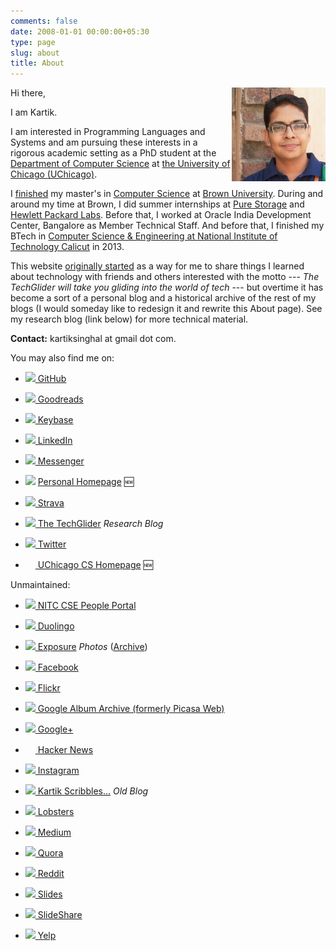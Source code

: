 ```yaml
---
comments: false
date: 2008-01-01 00:00:00+05:30
type: page
slug: about
title: About
---
```


<img style="float: right" width="150" height="150" src="/images/profile-pic.jpg">
Hi there,

I am Kartik.

I am interested in Programming Languages and Systems and am pursuing these interests in a rigorous academic setting as a PhD student at the [Department of Computer Science](https://cs.uchicago.edu/) at [the University of Chicago (UChicago)](http://www.uchicago.edu/).

I [finished](https://techglider.github.io/update/how-to-reason-about-correctness-of-programs-designed-for-non-volatile-memory/) my master's in [Computer Science](https://cs.brown.edu) at [Brown University](https://www.brown.edu/). During and around my time at Brown, I did summer internships at [Pure Storage](https://www.purestorage.com/) and [Hewlett Packard Labs](https://www.labs.hpe.com/). Before that, I worked at Oracle India Development Center, Bangalore as Member Technical Staff. And before that, I finished my BTech in [Computer Science & Engineering at National Institute of Technology Calicut](http://cse.nitc.ac.in) in 2013.

This website [originally started](/post/2008/08/01/all-about-techglider/) as a way for me to share things I learned about technology with friends and others interested with the motto --- _The TechGlider will take you gliding into the world of tech_ --- but overtime it has become a sort of a personal blog and a historical archive of the rest of my blogs (I would someday like to redesign it and rewrite this About page). See my research blog (link below) for more technical material.

**Contact:** kartiksinghal at gmail dot com.

You may also find me on:

* ![](https://plus.google.com/_/favicon?domain=github.com)[ GitHub](https://github.com/k4rtik)

* ![](https://plus.google.com/_/favicon?domain=goodreads.com)[ Goodreads](https://www.goodreads.com/k4rtik)

* ![](https://plus.google.com/_/favicon?domain=keybase.io)[ Keybase](https://keybase.io/k4rtik)

* ![](https://plus.google.com/_/favicon?domain=linkedin.com)[ LinkedIn](https://www.linkedin.com/in/kartiksinghal)

* ![](https://plus.google.com/_/favicon?domain=messenger.com)[ Messenger](https://m.me/kartiksinghal)

* ![](http://kartik.in.net/favicon.ico) [ Personal Homepage](http://kartik.in.net/) 🆕

* ![](https://plus.google.com/_/favicon?domain=strava.com)[ Strava](https://www.strava.com/athletes/kartik)

* ![](https://plus.google.com/_/favicon?domain=techglider.github.io)[ The TechGlider](https://techglider.github.io/) _Research Blog_

* ![](https://twitter.com/favicon.ico)[ Twitter](https://twitter.com/k4rtik)

* <img src="http://ks.cs.uchicago.edu/img/icon.png" height="16" width="16" />[ UChicago CS Homepage](http://ks.cs.uchicago.edu/) 🆕

Unmaintained:

* ![](http://people.cse.nitc.ac.in/sites/default/files/favicon.ico)[ NITC CSE People Portal](http://people.cse.nitc.ac.in/kartik)

* ![](https://d35aaqx5ub95lt.cloudfront.net/favicon.ico)[ Duolingo](https://www.duolingo.com/k4rtik)

* ![](https://plus.google.com/_/favicon?domain=exposure.co)[ Exposure](https://www.k4rtik.me/) _Photos_ ([Archive](https://web.archive.org/web/20181012164942/https://www.k4rtik.me/))

* ![](https://plus.google.com/_/favicon?domain=facebook.com)[ Facebook](https://www.facebook.com/kartiksinghal)

* ![](https://plus.google.com/_/favicon?domain=flickr.com)[ Flickr](https://www.flickr.com/photos/techglider)

* ![](https://plus.google.com/_/favicon?domain=picasa.google.com)[ Google Album Archive (formerly Picasa Web)](https://get.google.com/albumarchive/103572561582880171863)

* ![](https://plus.google.com/_/favicon?domain=plus.google.com)[ Google+](https://plus.google.com/+KartikSinghal/about)

* <img src="https://news.ycombinator.com/y18.gif" height="16" width="16" />[ Hacker News](https://news.ycombinator.com/user?id=k4rtik)

* ![](https://plus.google.com/_/favicon?domain=instagram.com)[ Instagram](https://instagram.com/k4rtik/)

* ![](https://plus.google.com/_/favicon?domain=k4rtik.wordpress.com)[ Kartik Scribbles...](http://k4rtik.wordpress.com) _Old Blog_

* ![](https://plus.google.com/_/favicon?domain=lobste.rs)[ Lobsters](https://lobste.rs/u/kartik)

* ![](https://plus.google.com/_/favicon?domain=medium.com)[ Medium](https://medium.com/@k4rtik)

* ![](https://plus.google.com/_/favicon?domain=quora.com)[ Quora](https://www.quora.com/Kartik-Singhal)

* ![](https://plus.google.com/_/favicon?domain=reddit.com)[ Reddit](https://www.reddit.com/user/k4rtik)

* ![](https://plus.google.com/_/favicon?domain=slides.com)[ Slides](https://slides.com/k4rtik)

* ![](https://plus.google.com/_/favicon?domain=slideshare.net)[ SlideShare](http://www.slideshare.net/kartiksinghal)

* ![](https://plus.google.com/_/favicon?domain=yelp.com)[ Yelp](https://k4rtik.yelp.com)
